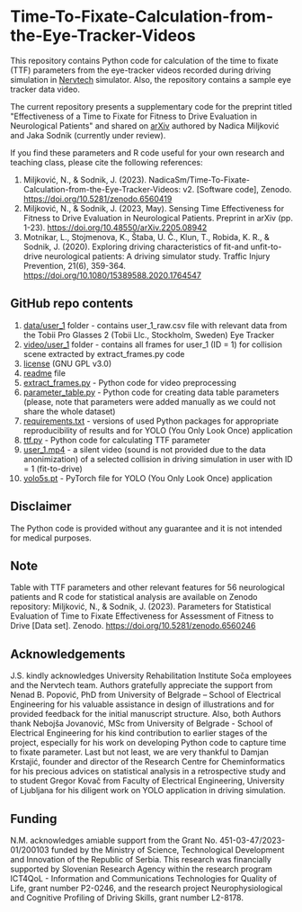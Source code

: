 # Time-To-Fixate-Calculation-from-the-Eye-Tracker-Videos
This repository contains Python code for calculation of the time to fixate (TTF) parameters from the eye-tracker videos recorded during driving simulation in [Nervtech](https://www.nervtech.com/) simulator. Also, the repository contains a sample eye tracker data video.

The current repository presents a supplementary code for the preprint titled "Effectiveness of a Time to Fixate for Fitness to Drive Evaluation in Neurological Patients" and shared on [arXiv](https://arxiv.org/ftp/arxiv/papers/2205/2205.08942.pdf) authored by Nadica Miljković and Jaka Sodnik (currently under review).

If you find these parameters and R code useful for your own research and teaching class, please cite the following references:

1) Miljković, N., & Sodnik, J. (2023). NadicaSm/Time-To-Fixate-Calculation-from-the-Eye-Tracker-Videos: v2. [Software code], Zenodo. https://doi.org/10.5281/zenodo.6560419
2) Miljković, N., & Sodnik, J. (2023, May). Sensing Time Effectiveness for Fitness to Drive Evaluation in Neurological Patients. Preprint in arXiv (pp. 1-23). https://doi.org/10.48550/arXiv.2205.08942
3) Motnikar, L., Stojmenova, K., Štaba, U. Č., Klun, T., Robida, K. R., & Sodnik, J. (2020). Exploring driving characteristics of fit-and unfit-to-drive neurological patients: A driving simulator study. Traffic Injury Prevention, 21(6), 359-364. https://doi.org/10.1080/15389588.2020.1764547

## GitHub repo contents
1) [data/user_1](https://github.com/NadicaSm/Time-To-Fixate-Calculation-from-the-Eye-Tracker-Videos/tree/main/data/user_1) folder - contains user_1_raw.csv file with relevant data from the Tobii Pro Glasses 2 (Tobii Llc., Stockholm, Sweden) Eye Tracker
2) [video/user_1](https://github.com/NadicaSm/Time-To-Fixate-Calculation-from-the-Eye-Tracker-Videos/tree/main/video/user_1) folder - contains all frames for user_1 (ID = 1) for collision scene extracted by extract_frames.py code
3) [license](https://github.com/NadicaSm/Time-To-Fixate-Calculation-from-the-Eye-Tracker-Videos/blob/main/LICENSE) (GNU GPL v3.0)
4) [readme](https://github.com/NadicaSm/Time-To-Fixate-Calculation-from-the-Eye-Tracker-Videos/blob/main/README.md) file
5) [extract_frames.py](https://github.com/NadicaSm/Time-To-Fixate-Calculation-from-the-Eye-Tracker-Videos/blob/main/extract_frames.py) - Python code for video preprocessing
7) [parameter_table.py](https://github.com/NadicaSm/Time-To-Fixate-Calculation-from-the-Eye-Tracker-Videos/blob/main/parameter_table.py) - Python code for creating data table parameters (please, note that parameters were added manually as we could not share the whole dataset)
8) [requirements.txt](https://github.com/NadicaSm/Time-To-Fixate-Calculation-from-the-Eye-Tracker-Videos/blob/main/requirements.txt) - versions of used Python packages for appropriate reproducibility of results and for YOLO (You Only Look Once) application
9) [ttf.py](https://github.com/NadicaSm/Time-To-Fixate-Calculation-from-the-Eye-Tracker-Videos/blob/main/ttf.py) - Python code for calculating TTF parameter
10) [user_1.mp4](https://github.com/NadicaSm/Time-To-Fixate-Calculation-from-the-Eye-Tracker-Videos/blob/main/user_1.mp4) -  a silent video (sound is not provided due to the data anonimization) of a selected collision in driving simulation in user with ID = 1 (fit-to-drive)
11) [yolo5s.pt](https://github.com/NadicaSm/Time-To-Fixate-Calculation-from-the-Eye-Tracker-Videos/blob/main/yolov5s.pt) - PyTorch file for YOLO (You Only Look Once) application

## Disclaimer
The Python code is provided without any guarantee and it is not intended for medical purposes.

## Note
Table with TTF parameters and other relevant features for 56 neurological patients and R code for statistical analysis are available on Zenodo repository: Miljković, N., & Sodnik, J. (2023). Parameters for Statistical Evaluation of Time to Fixate Effectiveness for Assessment of Fitness to Drive [Data set]. Zenodo. https://doi.org/10.5281/zenodo.6560246

## Acknowledgements
J.S. kindly acknowledges University Rehabilitation Institute Soča employees and the Nervtech team. Authors gratefully appreciate the support from Nenad B. Popović, PhD from University of Belgrade – School of Electrical Engineering for his valuable assistance in design of illustrations and for provided feedback for the initial manuscript structure. Also, both Authors thank Nebojša Jovanović, MSc from University of Belgrade - School of Electrical Engineering for his kind contribution to earlier stages of the project, especially for his work on developing Python code to capture time to fixate parameter. Last but not least, we are very thankful to Damjan Krstajić, founder and director of the Research Centre for Cheminformatics for his precious advices on statistical analysis in a retrospective study and to student Gregor Kovač from Faculty of Electrical Engineering, University of Ljubljana for his diligent work on YOLO application in driving simulation.

## Funding
N.M. acknowledges amiable support from the Grant No. 451-03-47/2023-01/200103 funded by the Ministry of Science, Technological Development and Innovation of the Republic of Serbia. This research was financially supported by Slovenian Research Agency within the research program ICT4QoL - Information and Communications Technologies for Quality of Life, grant number P2-0246, and the research project Neurophysiological and Cognitive Profiling of Driving Skills, grant number L2-8178.
